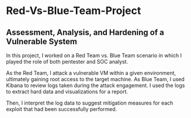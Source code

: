 # Red-Vs-Blue-Team-Project

## Assessment, Analysis,  and Hardening of a Vulnerable System

In this project, I worked on a Red Team vs. Blue Team scenario in which I played the role of both pentester and SOC analyst.

As the Red Team, I attack a vulnerable VM within a given environment, ultimately gaining root access to the target machine. As Blue Team, I used Kibana to review logs taken during the attack engagement. I used the logs to extract hard data and visualizations for a report.

Then, I interpret the log data to suggest mitigation measures for each exploit that had been successfully performed.

